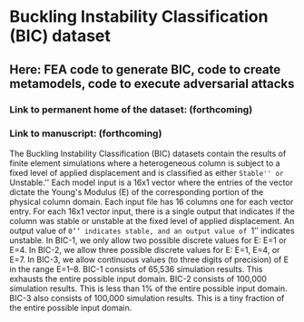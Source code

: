 # Buckling Instability Classification (BIC) dataset 
## Here: FEA code to generate BIC, code to create metamodels, code to execute adversarial attacks
### Link to permanent home of the dataset: (forthcoming)
### Link to manuscript: (forthcoming)


The Buckling Instability Classification (BIC) datasets contain the results of finite element simulations where a heterogeneous column is subject to a fixed level of applied displacement and is classified as either ``Stable'' or ``Unstable.'' Each model input is a 16x1 vector where the entries of the vector dictate the Young's Modulus (E) of the corresponding portion of the physical column domain. Each input file has 16 columns one for each vector entry. For each 16x1 vector input, there is a single output that indicates if the column was stable or unstable at the fixed level of applied displacement. An output value of ``0’’ indicates stable, and an output value of ``1’’ indicates unstable. In BIC-1, we only allow two possible discrete values for E: E=1 or E=4. In BIC-2, we allow three possible discrete values for E: E=1, E=4, or E=7. In BIC-3, we allow continuous values (to three digits of precision) of E in the range E=1–8. BIC-1 consists of 65,536 simulation results. This exhausts the entire possible input domain. BIC-2 consists of 100,000 simulation results. This is less than 1% of the entire possible input domain. BIC-3 also consists of 100,000 simulation results. This is a tiny fraction of the entire possible input domain. 
